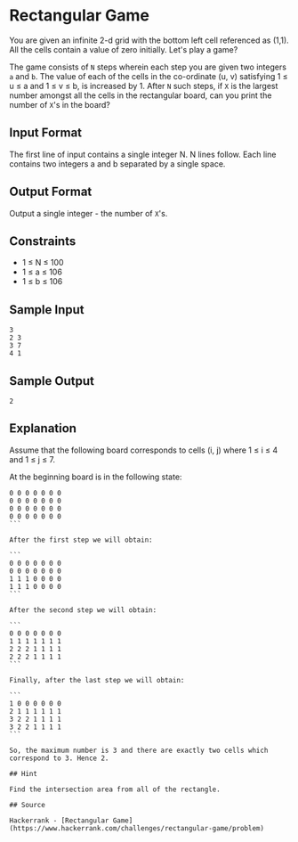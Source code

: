 # Rectangular Game

You are given an infinite 2-d grid with the bottom left cell referenced as (1,1). All the cells contain a value of zero initially. Let's play a game?

The game consists of `N` steps wherein each step you are given two integers `a` and `b`. The value of each of the cells in the co-ordinate (u, v) satisfying 1 ≤ u ≤ a and 1 ≤ v ≤ b, is increased by 1. After `N` such steps, if `X` is the largest number amongst all the cells in the rectangular board, can you print the number of `X`'s in the board?

## Input Format

The first line of input contains a single integer N. N lines follow.
Each line contains two integers a and b separated by a single space.

## Output Format

Output a single integer - the number of `X`'s.

## Constraints

- 1 ≤ N ≤ 100
- 1 ≤ a ≤ 106
- 1 ≤ b ≤ 106

## Sample Input

```
3
2 3
3 7
4 1
```

## Sample Output

```
2
```

## Explanation

Assume that the following board corresponds to cells (i, j) where 1 ≤ i ≤ 4 and 1 ≤ j ≤ 7.

At the beginning board is in the following state:

````
0 0 0 0 0 0 0
0 0 0 0 0 0 0
0 0 0 0 0 0 0
0 0 0 0 0 0 0 
```

After the first step we will obtain:

```
0 0 0 0 0 0 0
0 0 0 0 0 0 0
1 1 1 0 0 0 0
1 1 1 0 0 0 0 
```

After the second step we will obtain:

```
0 0 0 0 0 0 0
1 1 1 1 1 1 1
2 2 2 1 1 1 1
2 2 2 1 1 1 1 
```

Finally, after the last step we will obtain:

```
1 0 0 0 0 0 0
2 1 1 1 1 1 1
3 2 2 1 1 1 1
3 2 2 1 1 1 1 
```

So, the maximum number is 3 and there are exactly two cells which correspond to 3. Hence 2.

## Hint

Find the intersection area from all of the rectangle.

## Source

Hackerrank - [Rectangular Game](https://www.hackerrank.com/challenges/rectangular-game/problem)
